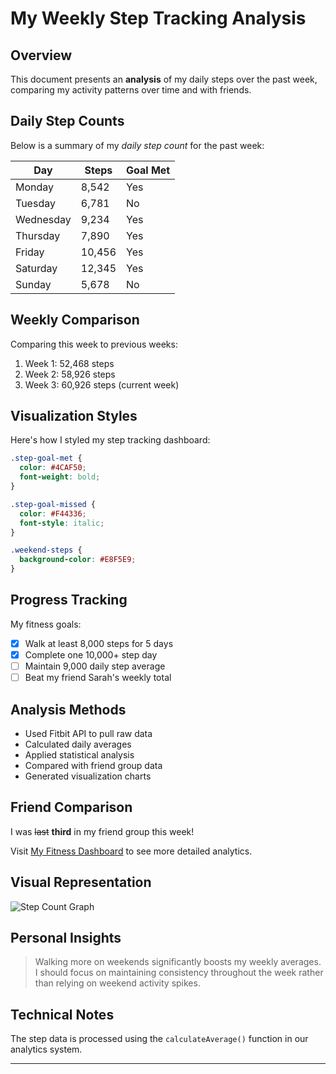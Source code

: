# My Weekly Step Tracking Analysis

## Overview
This document presents an **analysis** of my daily steps over the past week, comparing my activity patterns over time and with friends.

## Daily Step Counts

Below is a summary of my *daily step count* for the past week:

| Day       | Steps  | Goal Met |
|-----------|--------|----------|
| Monday    | 8,542  | Yes      |
| Tuesday   | 6,781  | No       |
| Wednesday | 9,234  | Yes      |
| Thursday  | 7,890  | Yes      |
| Friday    | 10,456 | Yes      |
| Saturday  | 12,345 | Yes      |
| Sunday    | 5,678  | No       |

## Weekly Comparison

Comparing this week to previous weeks:

1. Week 1: 52,468 steps
2. Week 2: 58,926 steps
3. Week 3: 60,926 steps (current week)

## Visualization Styles

Here's how I styled my step tracking dashboard:

```css
.step-goal-met {
  color: #4CAF50;
  font-weight: bold;
}

.step-goal-missed {
  color: #F44336;
  font-style: italic;
}

.weekend-steps {
  background-color: #E8F5E9;
}
```

## Progress Tracking

My fitness goals:

- [x] Walk at least 8,000 steps for 5 days
- [x] Complete one 10,000+ step day
- [ ] Maintain 9,000 daily step average
- [ ] Beat my friend Sarah's weekly total

## Analysis Methods

* Used Fitbit API to pull raw data
* Calculated daily averages
* Applied statistical analysis
* Compared with friend group data
* Generated visualization charts

## Friend Comparison

I was ~~last~~ **third** in my friend group this week!

Visit [My Fitness Dashboard](https://example.com/fitness-tracker) to see more detailed analytics.

## Visual Representation

![Step Count Graph](https://example.com/step-graph.png)

## Personal Insights

> Walking more on weekends significantly boosts my weekly averages. I should focus on maintaining consistency throughout the week rather than relying on weekend activity spikes.

## Technical Notes

The step data is processed using the `calculateAverage()` function in our analytics system.

---

<!-- Future enhancement: Add weather correlation analysis to understand impact on step count -->


